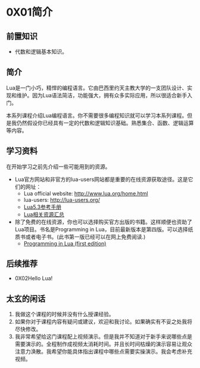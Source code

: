 # 0X01简介

## 前置知识

* 代数和逻辑基本知识。

## 简介

Lua是一门小巧，精悍的编程语言。它由巴西里约天主教大学的一支团队设计、实现和维护。因为Lua语法简洁，功能强大，拥有众多实际应用，所以很适合新手入门。

本系列课程介绍Lua编程语言。你不需要很多编程知识就可以学习本系列课程。但是我仍然假设你已经具有一定的代数和逻辑知识基础。熟悉集合、函数、逻辑运算等内容。

## 学习资料

在开始学习之前先介绍一些可能用到的资源。

* Lua官方网站和非官方的lua-users网站都是重要的在线资源获取途径。这是它们的网址：
  * Lua official website: <http://www.lua.org/home.html>
  * lua-users: <http://lua-users.org/>
  * [Lua5.3参考手册](http://www.lua.org/manual/5.3/)
  * [Lua相关资源汇总](http://lua-users.org/wiki/)
* 除了免费的在线资源，你也可以选择购买官方出版的书籍。这样顺便也资助了Lua项目。书名是Programming in Lua，目前最新版本是第四版。可以选择纸质书或者电子书。(此书第一版已经可以在网上免费阅读.)
  * [Programming in Lua (first edition)](http://www.lua.org/pil/contents.html)

## 后续推荐

* 0X02Hello Lua!

## 太玄的闲话

1. 我做这个课程的时候并没有什么授课经验。
1. 如果你对于课程内容有疑问或建议，欢迎和我讨论。如果确实有不妥之处我将尽快修改。
1. 我非常希望给这门课程配上视频演示。但是我并不知道对于新手来说哪些点是需要演示的。全程制作成视频太消耗时间。并且长时间枯燥的演示容易让观众注意力涣散。我希望你能具体指出课程中哪些点需要实操演示。我会考虑补充视频。
